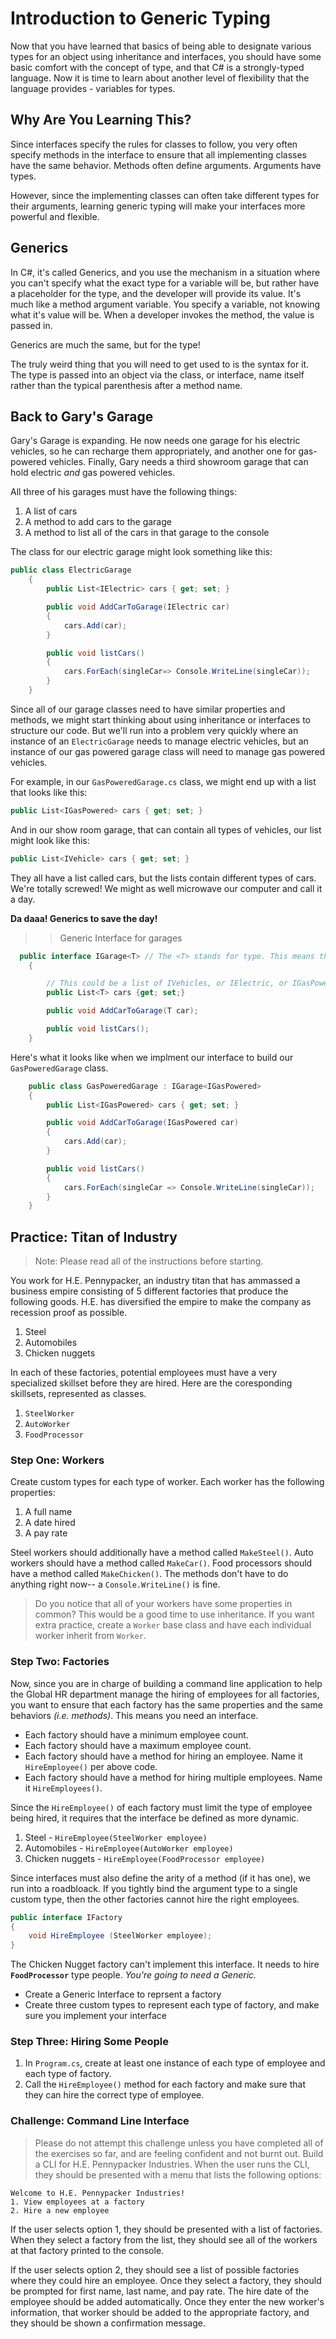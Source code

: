 # Introduction to Generic Typing

Now that you have learned that basics of being able to designate various types for an object using inheritance and interfaces, you should have some basic comfort with the concept of type, and that C# is a strongly-typed language. Now it is time to learn about another level of flexibility that the language provides - variables for types.

## Why Are You Learning This?

Since interfaces specify the rules for classes to follow, you very often specify methods in the interface to ensure that all implementing classes have the same behavior. Methods often define arguments. Arguments have types.

However, since the implementing classes can often take different types for their arguments, learning generic typing will make your interfaces more powerful and flexible.

## Generics

In C#, it's called Generics, and you use the mechanism in a situation where you can't specify what the exact type for a variable will be, but rather have a placeholder for the type, and the developer will provide its value. It's much like a method argument variable. You specify a variable, not knowing what it's value will be. When a developer invokes the method, the value is passed in.

Generics are much the same, but for the type!

The truly weird thing that you will need to get used to is the syntax for it. The type is passed into an object via the class, or interface, name itself rather than the typical parenthesis after a method name.

## Back to Gary's Garage

Gary's Garage is expanding. He now needs one garage for his electric vehicles, so he can recharge them appropriately, and another one for gas-powered vehicles. Finally, Gary needs a third showroom garage that can hold electric _and_ gas powered vehicles.

All three of his garages must have the following things:

1. A list of cars
2. A method to add cars to the garage
3. A method to list all of the cars in that garage to the console

The class for our electric garage might look something like this:

```cs
public class ElectricGarage
    {
        public List<IElectric> cars { get; set; }

        public void AddCarToGarage(IElectric car)
        {
            cars.Add(car);
        }

        public void listCars()
        {
            cars.ForEach(singleCar=> Console.WriteLine(singleCar));
        }
    }
```

Since all of our garage classes need to have similar properties and methods, we might start thinking about using inheritance or interfaces to structure our code. But we'll run into a problem very quickly where an instance of an `ElectricGarage` needs to manage electric vehicles, but an instance of our gas powered garage class will need to manage gas powered vehicles.

For example, in our `GasPoweredGarage.cs` class, we might end up with a list that looks like this:

```cs
public List<IGasPowered> cars { get; set; }
```

And in our show room garage, that can contain all types of vehicles, our list might look like this:

```cs
public List<IVehicle> cars { get; set; }
```

They all have a list called cars, but the lists contain different types of cars. We're totally screwed! We might as well microwave our computer and call it a day.

**Da daaa! Generics to save the day!**

> > Generic Interface for garages

```cs
  public interface IGarage<T> // The <T> stands for type. This means that we don't know or care what _type_ of car the garage is going to deal with-- we can decide that when we implement the interface
    {

        // This could be a list of IVehicles, or IElectric, or IGasPowered. The <T> is like a placeholder.
        public List<T> cars {get; set;}

        public void AddCarToGarage(T car);

        public void listCars();
    }
```

Here's what it looks like when we implment our interface to build our `GasPoweredGarage` class.

```cs
    public class GasPoweredGarage : IGarage<IGasPowered>
    {
        public List<IGasPowered> cars { get; set; }

        public void AddCarToGarage(IGasPowered car)
        {
            cars.Add(car);
        }

        public void listCars()
        {
            cars.ForEach(singleCar => Console.WriteLine(singleCar));
        }
    }

```

## Practice: Titan of Industry

> Note: Please read all of the instructions before starting.

You work for H.E. Pennypacker, an industry titan that has ammassed a business empire consisting of 5 different factories that produce the following goods. H.E. has diversified the empire to make the company as recession proof as possible.

1. Steel
1. Automobiles
1. Chicken nuggets


In each of these factories, potential employees must have a very specialized skillset before they are hired. Here are the coresponding skillsets, represented as classes.

1. `SteelWorker`
1. `AutoWorker`
1. `FoodProcessor`

### Step One: Workers
Create custom types for each type of worker. Each worker has the following properties:
1. A full name
1. A date hired
1. A pay rate

Steel workers should additionally have a method called `MakeSteel()`. Auto workers should have a method called `MakeCar()`. Food processors should have a method called `MakeChicken()`. The methods don't have to do anything right now-- a `Console.WriteLine()` is fine.

> Do you notice that all of your workers have some properties in common? This would be a good time to use inheritance. If you want extra practice, create a `Worker` base class and have each individual worker inherit from `Worker`.


### Step Two: Factories
Now, since you are in charge of building a command line application to help the Global HR department manage the hiring of employees for all factories, you want to ensure that each factory has the same properties and the same behaviors _(i.e. methods)_. This means you need an interface.

- Each factory should have a minimum employee count.
- Each factory should have a maximum employee count.
- Each factory should have a method for hiring an employee. Name it `HireEmployee()` per above code.
- Each factory should have a method for hiring multiple employees. Name it `HireEmployees()`.

Since the `HireEmployee()` of each factory must limit the type of employee being hired, it requires that the interface be defined as more dynamic.

1. Steel - `HireEmployee(SteelWorker employee)`
1. Automobiles - `HireEmployee(AutoWorker employee)`
1. Chicken nuggets - `HireEmployee(FoodProcessor employee)`

Since interfaces must also define the arity of a method (if it has one), we run into a roadbloack. If you tightly bind the argument type to a single custom type, then the other factories cannot hire the right employees.

```cs
public interface IFactory
{
    void HireEmployee (SteelWorker employee);
}
```

The Chicken Nugget factory can't implement this interface. It needs to hire **`FoodProcessor`** type people. _You're going to need a Generic._

- Create a Generic Interface to reprsent a factory
- Create three custom types to represent each type of factory, and make sure you implement your interface

### Step Three: Hiring Some People
1. In `Program.cs`, create at least one instance of each type of employee and each type of factory.
1. Call the `HireEmployee()` method for each factory and make sure that they can hire the correct type of employee.

### Challenge: Command Line Interface
> Please do not attempt this challenge unless you have completed all of the exercises so far, and are feeling confident and not burnt out.
Build a CLI for H.E. Pennypacker Industries. When the user runs the CLI, they should be presented with a menu that lists the following options:

```
Welcome to H.E. Pennypacker Industries!
1. View employees at a factory
2. Hire a new employee
```
If the user selects option 1, they should be presented with a list of factories. When they select a factory from the list, they should see all of the workers at that factory printed to the console.

If the user selects option 2, they should see a list of possible factories where they could hire an employee. Once they select a factory, they should be prompted for first name, last name, and pay rate. The hire date of the employee should be added automatically. Once they enter the new worker's information, that worker should be added to the appropriate factory, and they should be shown a confirmation message.

